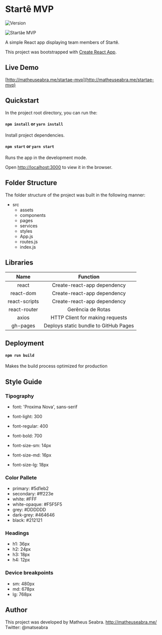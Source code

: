# Startê MVP

![Version]()

![Startâe MVP](https://github.com/matheuseabra/startae-mvp/public/Startaê-Homepage.png)

A simple React app displaying team members of Startê.

This project was bootstrapped with [Create React App](https://github.com/facebook/create-react-app).

## Live Demo

[http://matheuseabra.me/startae-mvp](http://matheuseabra.me/startae-mvp)

## Quickstart

In the project root directory, you can run the:

#### `npm install` or `yarn install`

Install project dependencies. 

#### `npm start` or `yarn start`

Runs the app in the development mode.

Open [http://localhost:3000](http://localhost:3000) to view it in the browser.

## Folder Structure

The folder structure of the project was built in the following manner:

- src
  - assets
  - components
  - pages
  - services
  - styles
  - App.js
  - routes.js
  - index.js

## Libraries

Name| Function
|:---:| :-----:|
react | Create-react-app dependency
react-dom | Create-react-app dependency
react-scripts | Create-react-app dependency
react-router | Gerência de Rotas
axios | HTTP Client for making requests
gh-pages | Deploys static bundle to GitHub Pages

## Deployment

#### `npm run build`

Makes the build process optimized for production

## Style Guide

### Tipography

- font: 'Proxima Nova', sans-serif
- font-light: 300
- font-regular: 400
- font-bold: 700

- font-size-sm: 14px
- font-size-md: 16px
- font-size-lg: 18px

### Color Pallete

  - primary: #5d1eb2
  - secondary: #ff223e
  - white: #FFF
  - white-opaque: #F5F5F5
  - grey: #DDDDDD
  - dark-grey: #464646
  - black: #212121

### Headings

- h1: 36px
- h2: 24px
- h3: 18px
- h4: 12px

### Device breakpoints

- sm: 480px
- md: 678px
- lg: 768px

## Author

This project was developed by Matheus Seabra.
http://matheuseabra.me/
Twitter: @matseabra